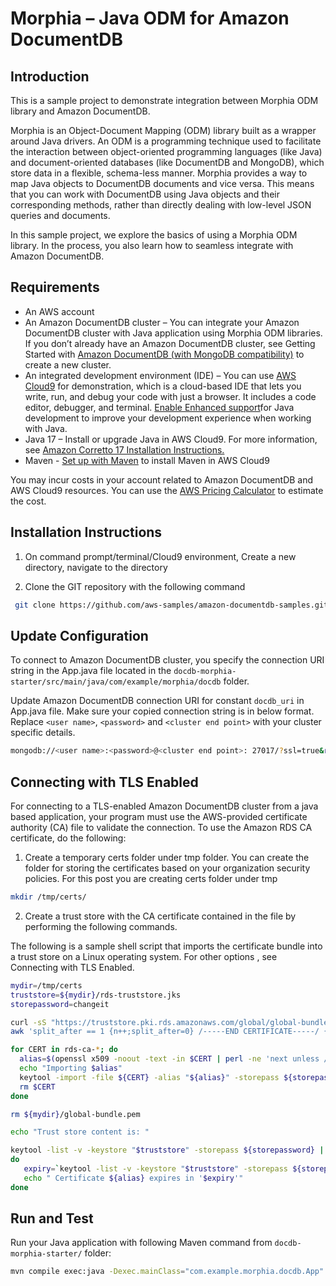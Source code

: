 # Morphia – Java ODM for Amazon DocumentDB 

## Introduction

This is a sample project to demonstrate integration between Morphia ODM library and Amazon DocumentDB. 

Morphia is an Object-Document Mapping (ODM) library built as a wrapper around Java drivers. An ODM is a programming technique used to facilitate the interaction between object-oriented programming languages (like Java) and document-oriented databases (like DocumentDB and MongoDB), which store data in a flexible, schema-less manner. Morphia provides a way to map Java objects to DocumentDB documents and vice versa. This means that you can work with DocumentDB using Java objects and their corresponding methods, rather than directly dealing with low-level JSON queries and documents.

In this sample project, we explore the basics of using a Morphia ODM library. In the process, you also learn how to seamless integrate with Amazon DocumentDB.

## Requirements

* An AWS account
* An Amazon DocumentDB cluster – You can integrate your Amazon DocumentDB cluster with Java application using Morphia ODM libraries. If you don’t already have an Amazon DocumentDB cluster, see Getting Started with [Amazon DocumentDB (with MongoDB compatibility)](https://docs.aws.amazon.com/documentdb/latest/developerguide/get-started-guide.html) to create a new cluster.
* An integrated development environment (IDE) – You can use  [AWS Cloud9](https://aws.amazon.com/cloud9/) for demonstration, which is a cloud-based IDE that lets you write, run, and debug your code with just a browser. It includes a code editor, debugger, and terminal. [Enable Enhanced support](https://docs.aws.amazon.com/cloud9/latest/user-guide/enhanced-java.html)for Java development to improve your development experience when working with Java.
* Java 17 – Install or upgrade Java in AWS Cloud9. For more information, see [Amazon Corretto 17 Installation Instructions.](https://docs.aws.amazon.com/corretto/latest/corretto-17-ug/amazon-linux-install.html)
*  Maven - [Set up with Maven](https://docs.aws.amazon.com/cloud9/latest/user-guide/sample-java.html#sample-java-sdk-maven) to install Maven in AWS Cloud9

You may incur costs in your account related to Amazon DocumentDB and AWS Cloud9 resources. You can use the [AWS Pricing Calculator](https://calculator.aws/#/) to estimate the cost.


## Installation Instructions

1. On command prompt/terminal/Cloud9 environment, Create a new directory, navigate to the directory

2. Clone the GIT repository with the following command

```bash
 git clone https://github.com/aws-samples/amazon-documentdb-samples.git
```

## Update Configuration 

To connect to Amazon DocumentDB cluster, you specify the connection URI string in the App.java file located in the `docdb-morphia-starter/src/main/java/com/example/morphia/docdb` folder.

Update Amazon DocumentDB connection URI for constant `docdb_uri` in  App.java file.  Make sure your copied connection string is in below format. Replace `<user name>`, `<password>` and `<cluster end point>` with your cluster specific details. 

```bash  
mongodb://<user name>:<password>@<cluster end point>: 27017/?ssl=true&replicaSet=rs0&readPreference=secondaryPreferred&retryWrites=false
``` 


## Connecting with TLS Enabled
For connecting to a TLS-enabled Amazon DocumentDB cluster from a java based application, your program must use the AWS-provided certificate authority (CA) file to validate the connection. To use the Amazon RDS CA certificate, do the following:
1.  Create a temporary certs folder under tmp folder.  You can create the folder for storing the certificates based on your organization security policies. For this post you are creating certs folder under tmp

```bash 
mkdir /tmp/certs/ 
```

2.  Create a trust store with the CA certificate contained in the file by performing the following commands. 

The following is a sample shell script that imports the certificate bundle into a trust store on a Linux operating system. For other options , see Connecting with TLS Enabled.

```bash 
mydir=/tmp/certs
truststore=${mydir}/rds-truststore.jks
storepassword=changeit

curl -sS "https://truststore.pki.rds.amazonaws.com/global/global-bundle.pem" > ${mydir}/global-bundle.pem
awk 'split_after == 1 {n++;split_after=0} /-----END CERTIFICATE-----/ {split_after=1}{print > "rds-ca-" n ".pem"}' < ${mydir}/global-bundle.pem

for CERT in rds-ca-*; do
  alias=$(openssl x509 -noout -text -in $CERT | perl -ne 'next unless /Subject:/; s/.*(CN=|CN = )//; print')
  echo "Importing $alias"
  keytool -import -file ${CERT} -alias "${alias}" -storepass ${storepassword} -keystore ${truststore} -noprompt
  rm $CERT
done

rm ${mydir}/global-bundle.pem

echo "Trust store content is: "

keytool -list -v -keystore "$truststore" -storepass ${storepassword} | grep Alias | cut -d " " -f3- | while read alias 
do
   expiry=`keytool -list -v -keystore "$truststore" -storepass ${storepassword} -alias "${alias}" | grep Valid | perl -ne 'if(/until: (.*?)\n/) { print "$1\n"; }'`
   echo " Certificate ${alias} expires in '$expiry'" 
done

```

## Run and Test

Run your Java application with following Maven command from `docdb-morphia-starter/` folder: 

```bash
mvn compile exec:java -Dexec.mainClass="com.example.morphia.docdb.App" -Dexec.cleanupDaemonThreads=false 
```



